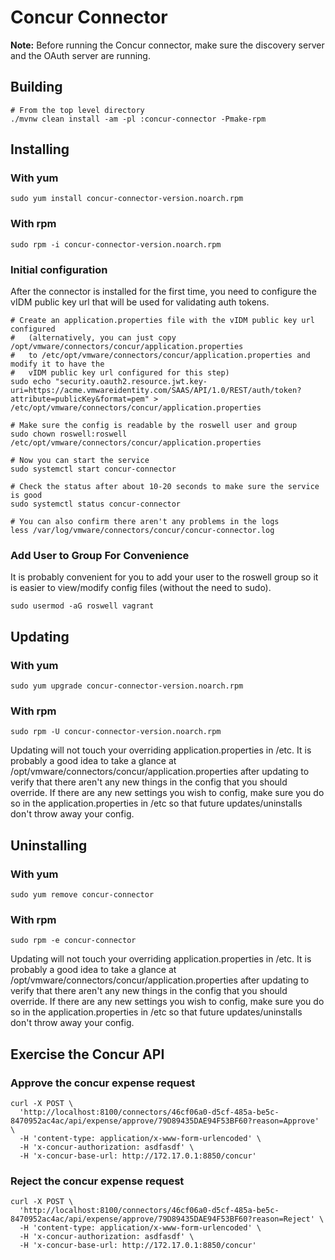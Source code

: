# Concur Connector

**Note:** Before running the Concur connector, make sure the discovery server and the OAuth server are running.

## Building

```shell
# From the top level directory
./mvnw clean install -am -pl :concur-connector -Pmake-rpm
```

## Installing

### With yum

```shell
sudo yum install concur-connector-version.noarch.rpm
```

### With rpm

```shell
sudo rpm -i concur-connector-version.noarch.rpm
```

### Initial configuration

After the connector is installed for the first time, you need to configure the vIDM public key url that will be used for validating auth tokens.

```shell
# Create an application.properties file with the vIDM public key url configured
#   (alternatively, you can just copy /opt/vmware/connectors/concur/application.properties
#   to /etc/opt/vmware/connectors/concur/application.properties and modify it to have the
#   vIDM public key url configured for this step)
sudo echo "security.oauth2.resource.jwt.key-uri=https://acme.vmwareidentity.com/SAAS/API/1.0/REST/auth/token?attribute=publicKey&format=pem" > /etc/opt/vmware/connectors/concur/application.properties

# Make sure the config is readable by the roswell user and group
sudo chown roswell:roswell /etc/opt/vmware/connectors/concur/application.properties

# Now you can start the service
sudo systemctl start concur-connector

# Check the status after about 10-20 seconds to make sure the service is good
sudo systemctl status concur-connector

# You can also confirm there aren't any problems in the logs
less /var/log/vmware/connectors/concur/concur-connector.log
```

### Add User to Group For Convenience

It is probably convenient for you to add your user to the roswell group so it is easier to view/modify config files (without the need to sudo).

```shell
sudo usermod -aG roswell vagrant
```


## Updating

### With yum

```shell
sudo yum upgrade concur-connector-version.noarch.rpm
```

### With rpm

```shell
sudo rpm -U concur-connector-version.noarch.rpm
```

Updating will not touch your overriding application.properties in /etc.  It is probably a good idea to take a glance at /opt/vmware/connectors/concur/application.properties after updating to verify that there aren't any new things in the config that you should override.  If there are any new settings you wish to config, make sure you do so in the application.properties in /etc so that future updates/uninstalls don't throw away your config.


## Uninstalling

### With yum

```shell
sudo yum remove concur-connector
```

### With rpm

```shell
sudo rpm -e concur-connector
```

Updating will not touch your overriding application.properties in /etc.  It is probably a good idea to take a glance at /opt/vmware/connectors/concur/application.properties after updating to verify that there aren't any new things in the config that you should override.  If there are any new settings you wish to config, make sure you do so in the application.properties in /etc so that future updates/uninstalls don't throw away your config.

## Exercise the Concur API

### Approve the concur expense request

```shell
curl -X POST \
  'http://localhost:8100/connectors/46cf06a0-d5cf-485a-be5c-8470952ac4ac/api/expense/approve/79D89435DAE94F53BF60?reason=Approve' \
  -H 'content-type: application/x-www-form-urlencoded' \
  -H 'x-concur-authorization: asdfasdf' \
  -H 'x-concur-base-url: http://172.17.0.1:8850/concur'
```

### Reject the concur expense request

```shell
curl -X POST \
  'http://localhost:8100/connectors/46cf06a0-d5cf-485a-be5c-8470952ac4ac/api/expense/approve/79D89435DAE94F53BF60?reason=Reject' \
  -H 'content-type: application/x-www-form-urlencoded' \
  -H 'x-concur-authorization: asdfasdf' \
  -H 'x-concur-base-url: http://172.17.0.1:8850/concur'
```


